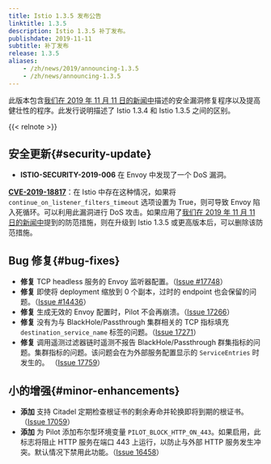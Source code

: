 ```yaml
---
title: Istio 1.3.5 发布公告
linktitle: 1.3.5
description: Istio 1.3.5 补丁发布。
publishdate: 2019-11-11
subtitle: 补丁发布
release: 1.3.5
aliases:
    - /zh/news/2019/announcing-1.3.5
    - /zh/news/announcing-1.3.5
---
```


此版本包含[我们在 2019 年 11 月 11 日的新闻中](/zh/news/security/istio-security-2019-006)描述的安全漏洞修复程序以及提高健壮性的程序。此发行说明描述了 Istio 1.3.4 和 Istio 1.3.5 之间的区别。

{{< relnote >}}

## 安全更新{#security-update}

- **ISTIO-SECURITY-2019-006** 在 Envoy 中发现了一个 DoS 漏洞。

__[CVE-2019-18817](https://cve.mitre.org/cgi-bin/cvename.cgi?name=CVE-2019-18817)__：在 Istio 中存在这种情况，如果将 `continue_on_listener_filters_timeout` 选项设置为 True，则可导致 Envoy 陷入死循环。可以利用此漏洞进行 DoS 攻击。如果应用了[我们在 2019 年 11 月 11 日的新闻中](/zh/news/security/istio-security-2019-006)提到的防范措施，则在升级到 Istio 1.3.5 或更高版本后，可以删除该防范措施。

## Bug 修复{#bug-fixes}

- **修复** TCP headless 服务的 Envoy 监听器配置。（[Issue #17748](https://github.com/istio/istio/issues/17748)）
- **修复** 即使将 deployment 缩放到 0 个副本，过时的 endpoint 也会保留的问题。（[Issue #14436](https://github.com/istio/istio/issues/14336)）
- **修复** 生成无效的 Envoy 配置时，Pilot 不会再崩溃。（[Issue 17266](https://github.com/istio/istio/issues/17266)）
- **修复** 没有为与 BlackHole/Passthrough 集群相关的 TCP 指标填充 `destination_service_name` 标签的问题。（[Issue 17271](https://github.com/istio/istio/issues/17271)）
- **修复** 调用遥测过滤器链时遥测不报告 BlackHole/Passthrough 群集指标的问题。集群指标的问题。该问题会在为外部服务配置显示的 `ServiceEntries` 时发生的。
（[Issue 17759](https://github.com/istio/istio/issues/17759)）

## 小的增强{#minor-enhancements}

- **添加** 支持 Citadel 定期检查根证书的剩余寿命并轮换即将到期的根证书。（[Issue 17059](https://github.com/istio/istio/issues/17059)）
- **添加** 为 Pilot 添加布尔型环境变量 `PILOT_BLOCK_HTTP_ON_443`。如果启用，此标志将阻止 HTTP 服务在端口 443 上运行，以防止与外部 HTTP 服务发生冲突。默认情况下禁用此功能。（[Issue 16458](https://github.com/istio/istio/issues/16458)）
